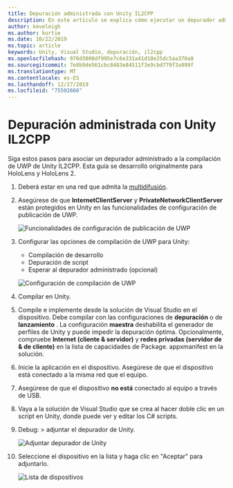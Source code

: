 ```yaml
---
title: Depuración administrada con Unity IL2CPP
description: En este artículo se explica cómo ejecutar un depurador administrado en el proyecto de IL2CPP para UWP de Unity.
author: keveleigh
ms.author: kurtie
ms.date: 10/22/2019
ms.topic: article
keywords: Unity, Visual Studio, depuración, il2cpp
ms.openlocfilehash: 970d3000df995e7c6e331a41d10e25dc5aa370a8
ms.sourcegitcommit: 7e8b9de561cbc8483e84511f3e9cbd779f3a999f
ms.translationtype: MT
ms.contentlocale: es-ES
ms.lasthandoff: 12/27/2019
ms.locfileid: "75502666"
---
```

# <a name="managed-debugging-with-unity-il2cpp"></a>Depuración administrada con Unity IL2CPP

Siga estos pasos para asociar un depurador administrado a la compilación de UWP de Unity IL2CPP. Esta guía se desarrolló originalmente para HoloLens y HoloLens 2.

1. Deberá estar en una red que admita la [multidifusión](https://en.wikipedia.org/wiki/Multicast).
1. Asegúrese de que **InternetClientServer** y **PrivateNetworkClientServer** están protegidos en Unity en las funcionalidades de configuración de publicación de UWP.

    ![Funcionalidades de configuración de publicación de UWP](images/il2cpp-debugging-capabilities.png)

1. Configurar las opciones de compilación de UWP para Unity:
    - Compilación de desarrollo
    - Depuración de script
    - Esperar al depurador administrado (opcional)

    ![Configuración de compilación de UWP](images/il2cpp-debugging-build.png)

1. Compilar en Unity.
1. Compile e implemente desde la solución de Visual Studio en el dispositivo. Debe compilar con las configuraciones de **depuración** o de **lanzamiento** . La configuración **maestra** deshabilita el generador de perfiles de Unity y puede impedir la depuración óptima. Opcionalmente, compruebe **Internet (cliente & servidor)** y **redes privadas (servidor de & de cliente)** en la lista de capacidades de Package. appxmanifest en la solución.
1. Inicie la aplicación en el dispositivo. Asegúrese de que el dispositivo está conectado a la misma red que el equipo.
1. Asegúrese de que el dispositivo **no está** conectado al equipo a través de USB.
1. Vaya a la solución de Visual Studio que se crea al hacer doble clic en un script en Unity, donde puede ver y editar los C# scripts.
1. Debug: > adjuntar el depurador de Unity.

    ![Adjuntar depurador de Unity](images/il2cpp-debugging-attach.png)

1. Seleccione el dispositivo en la lista y haga clic en "Aceptar" para adjuntarlo.

    ![Lista de dispositivos](images/il2cpp-debugging-machines.png)
